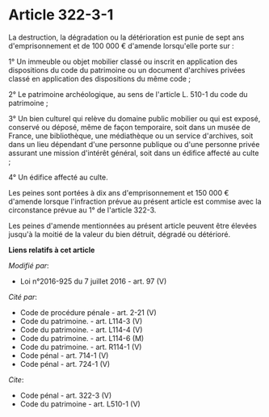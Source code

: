 # Article 322-3-1

La destruction, la dégradation ou la détérioration est punie de sept ans d'emprisonnement et de 100 000 € d'amende
lorsqu'elle porte sur : 

1° Un immeuble ou objet mobilier classé ou inscrit en application des dispositions du code du patrimoine ou un document
d'archives privées classé en application des dispositions du même code ; 

2° Le patrimoine archéologique, au sens de l'article L. 510-1 du code du patrimoine ; 

3° Un bien culturel qui relève du domaine public mobilier ou qui est exposé, conservé ou déposé, même de façon temporaire,
soit dans un musée de France, une bibliothèque, une médiathèque ou un service d'archives, soit dans un lieu dépendant d'une
personne publique ou d'une personne privée assurant une mission d'intérêt général, soit dans un édifice affecté au culte ; 

4° Un édifice affecté au culte. 

Les peines sont portées à dix ans d'emprisonnement et 150 000 € d'amende lorsque l'infraction prévue au présent article est
commise avec la circonstance prévue au 1° de l'article 322-3. 

Les peines d'amende mentionnées au présent article peuvent être élevées jusqu'à la moitié de la valeur du bien détruit,
dégradé ou détérioré.

**Liens relatifs à cet article**

_Modifié par_:

  - Loi n°2016-925 du 7 juillet 2016 - art. 97 (V)

_Cité par_:

  - Code de procédure pénale - art. 2-21 (V)
  - Code du patrimoine. - art. L114-3 (V)
  - Code du patrimoine. - art. L114-4 (V)
  - Code du patrimoine. - art. L114-6 (M)
  - Code du patrimoine. - art. R114-1 (V)
  - Code pénal - art. 714-1 (V)
  - Code pénal - art. 724-1 (V)

_Cite_:

  - Code pénal - art. 322-3 (V)
  - Code du patrimoine - art. L510-1 (V)
